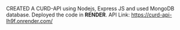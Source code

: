 CREATED A CURD-API using Nodejs, Express JS and used MongoDB database.
Deployed the code in **RENDER**.
API Link: https://curd-api-lh9f.onrender.com/
